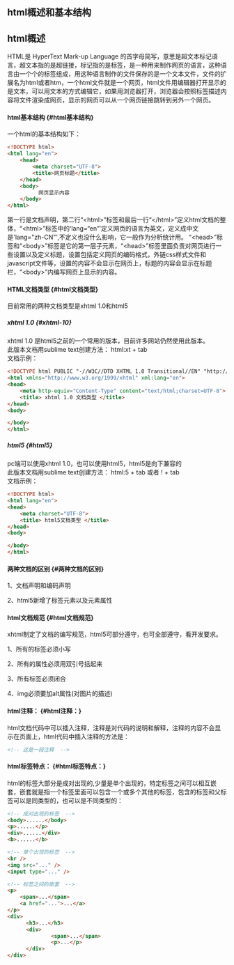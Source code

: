 ## html概述和基本结构

## html概述

HTML是 HyperText Mark-up Language 的首字母简写，意思是超文本标记语言，超文本指的是超链接，标记指的是标签，是一种用来制作网页的语言，这种语言由一个个的标签组成，用这种语言制作的文件保存的是一个文本文件，文件的扩展名为html或者htm，一个html文件就是一个网页，html文件用编辑器打开显示的是文本，可以用文本的方式编辑它，如果用浏览器打开，浏览器会按照标签描述内容将文件渲染成网页，显示的网页可以从一个网页链接跳转到另外一个网页。

#### html基本结构 {#html基本结构}

一个html的基本结构如下：

```html
<!DOCTYPE html>
<html lang="en">
    <head>            
        <meta charset="UTF-8">
        <title>网页标题</title>
    </head>
    <body>
          网页显示内容
    </body>
</html>
```

第一行是文档声明，第二行“&lt;html&gt;”标签和最后一行“&lt;/html&gt;”定义html文档的整体，“&lt;html&gt;”标签中的‘lang=“en”’定义网页的语言为英文，定义成中文是'lang="zh-CN"',不定义也没什么影响，它一般作为分析统计用。 “&lt;head&gt;”标签和“&lt;body&gt;”标签是它的第一层子元素，“&lt;head&gt;”标签里面负责对网页进行一些设置以及定义标题，设置包括定义网页的编码格式，外链css样式文件和javascript文件等，设置的内容不会显示在网页上，标题的内容会显示在标题栏，“&lt;body&gt;”内编写网页上显示的内容。

#### HTML文档类型 {#html文档类型}

目前常用的两种文档类型是xhtml 1.0和html5

##### xhtml 1.0 {#xhtml-10}

xhtml 1.0 是html5之前的一个常用的版本，目前许多网站仍然使用此版本。  
此版本文档用sublime text创建方法： html:xt + tab  
文档示例：

```html
<!DOCTYPE html PUBLIC "-//W3C//DTD XHTML 1.0 Transitional//EN" "http://www.w3.org/TR/xhtml1/DTD/xhtml1-transitional.dtd">
<html xmlns="http://www.w3.org/1999/xhtml" xml:lang="en">
<head>
    <meta http-equiv="Content-Type" content="text/html;charset=UTF-8">
    <title> xhtml 1.0 文档类型 </title>
</head>
<body>

</body>
</html>
```

##### html5 {#html5}

pc端可以使用xhtml 1.0，也可以使用html5，html5是向下兼容的  
此版本文档用sublime text创建方法： html:5 + tab 或者 ! + tab  
文档示例：

```html
<!DOCTYPE html>
<html lang="en">
<head>
    <meta charset="UTF-8">
    <title> html5文档类型 </title>
</head>
<body>

</body>
</html>
```

#### 两种文档的区别 {#两种文档的区别}

1、文档声明和编码声明

2、html5新增了标签元素以及元素属性

#### html文档规范 {#html文档规范}

xhtml制定了文档的编写规范，html5可部分遵守，也可全部遵守，看开发要求。

1、所有的标签必须小写

2、所有的属性必须用双引号括起来

3、所有标签必须闭合

4、img必须要加alt属性\(对图片的描述\)

#### html注释： {#html注释：}

html文档代码中可以插入注释，注释是对代码的说明和解释，注释的内容不会显示在页面上，html代码中插入注释的方法是：

```html
<!-- 这是一段注释  -->
```

#### html标签特点： {#html标签特点：}

html的标签大部分是成对出现的,少量是单个出现的，特定标签之间可以相互嵌套，嵌套就是指一个标签里面可以包含一个或多个其他的标签，包含的标签和父标签可以是同类型的，也可以是不同类型的：

```html
<!-- 成对出现的标签  -->
<body>......</body>
<p>......</p>
<div>......</div>
<b>......</b>

<!-- 单个出现的标签  -->
<br />
<img src="..." />
<input type="..." />

<!-- 标签之间的嵌套  -->
<p>
    <span>...</span>
    <a href="...">...</a>
</p>
<div>
      <h3>...</h3>
      <div>
              <span>...</span>
              <p>...</p>
      </div>
</div>
```



